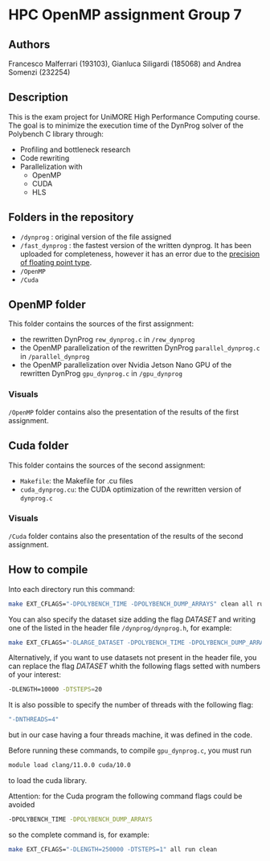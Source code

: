 # HPC OpenMP assignment Group 7

## Authors
Francesco Malferrari (193103), Gianluca Siligardi (185068) and Andrea Somenzi (232254)

## Description
This is the exam project for UniMORE High Performance Computing course.
The goal is to minimize the execution time of the DynProg solver of the Polybench C library through:
* Profiling and bottleneck research
* Code rewriting
* Parallelization with
    * OpenMP
    * CUDA
    * HLS

## Folders in the repository
* `/dynprog` :
    original version of the file assigned
* `/fast_dynprog` :
    the fastest version of the written dynprog.
    It has been uploaded for completeness, however it has an error due to the [precision of floating point type](https://stackoverflow.com/questions/48088766/c-double-multiplication-have-different-result-when-order-of-variables-is-chang).
* `/OpenMP`
* `/Cuda`

## OpenMP folder
This folder contains the sources of the first assignment:
* the rewritten DynProg `rew_dynprog.c` in `/rew_dynprog`
* the OpenMP parallelization of the rewritten DynProg `parallel_dynprog.c` in `/parallel_dynprog`
* the OpenMP parallelization over Nvidia Jetson Nano GPU of the rewritten DynProg `gpu_dynprog.c` in `/gpu_dynprog`

### Visuals
`/OpenMP` folder contains also the presentation of the results of the first assignment.

## Cuda folder
This folder contains the sources of the second assignment:
* `Makefile`: the Makefile for .cu files
* `cuda_dynprog.cu`: the CUDA optimization of the rewritten version of `dynprog.c`

### Visuals
`/Cuda` folder contains also the presentation of the results of the second assignment.

## How to compile
Into each directory run this command:
``` bash
make EXT_CFLAGS="-DPOLYBENCH_TIME -DPOLYBENCH_DUMP_ARRAYS" clean all run
```
You can also specify the dataset size adding the flag *DATASET* and writing one of the listed in the header file
`/dynprog/dynprog.h`, for example:
``` bash
make EXT_CFLAGS="-DLARGE_DATASET -DPOLYBENCH_TIME -DPOLYBENCH_DUMP_ARRAYS" clean all run
```
Alternatively, if you want to use datasets not present in the header file, you can replace the flag *DATASET* 
whith the following flags setted with numbers of your interest:
``` bash
-DLENGTH=10000 -DTSTEPS=20
```
It is also possible to specify the number of threads with the following flag:
``` bash
"-DNTHREADS=4" 
```
but in our case having a four threads machine, it was defined in the code.

Before running these commands, to compile `gpu_dynprog.c`, you must run
``` bash
module load clang/11.0.0 cuda/10.0
```
to load the cuda library.

Attention: for the Cuda program the following command flags could be avoided
``` bash
-DPOLYBENCH_TIME -DPOLYBENCH_DUMP_ARRAYS
```
so the complete command is, for example:
``` bash
make EXT_CFLAGS="-DLENGTH=250000 -DTSTEPS=1" all run clean
```
